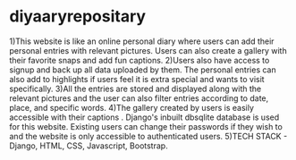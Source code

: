 # diyaaryrepositary
 1)This website is like an online personal diary where users can add their personal entries with relevant pictures. Users can also create a gallery with their favorite snaps and add fun captions.
2)Users also have access to signup and back up all data uploaded by them. The personal entries can also add to highlights if users feel it is extra special and wants to visit specifically.
3)All the entries are stored and displayed along with the relevant pictures and the user can also filter entries according to date, place, and specific words.
4)The gallery created by users is easily accessible with their captions . Django's inbuilt dbsqlite database is used for this website. Existing users can change their passwords if they wish to and the website is only accessible to authenticated users.
5)TECH STACK - Django, HTML, CSS, Javascript, Bootstrap.
